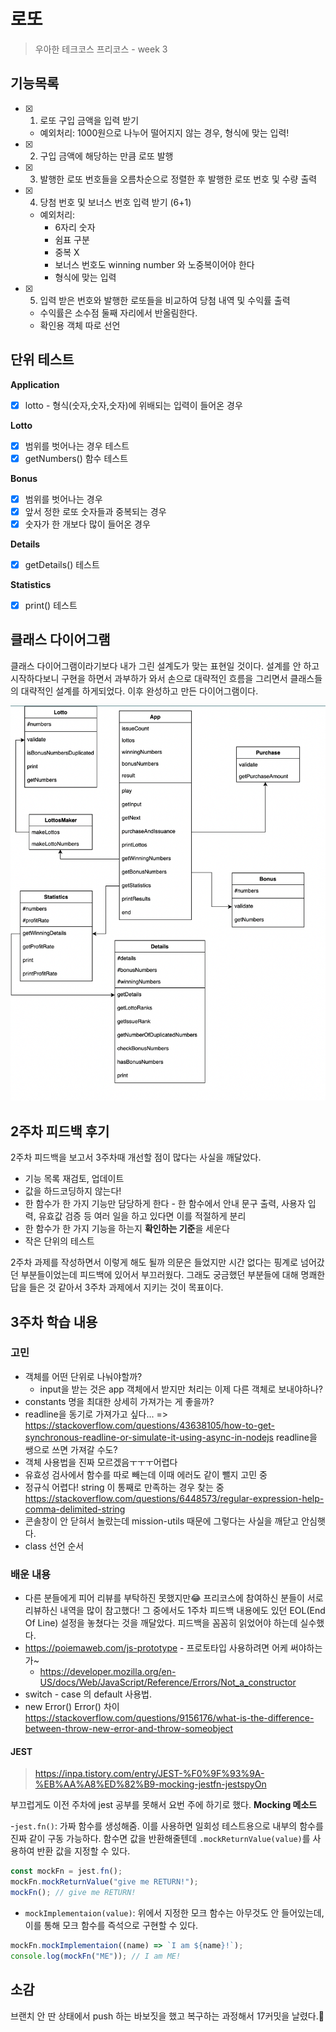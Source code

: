 # 로또

> 우아한 테크코스 프리코스 - week 3

## 기능목록

- [x] 1. 로또 구입 금액을 입력 받기
  - 예외처리: 1000원으로 나누어 떨어지지 않는 경우, 형식에 맞는 입력!
- [x] 2. 구입 금액에 해당하는 만큼 로또 발행
- [x] 3. 발행한 로또 번호들을 오름차순으로 정렬한 후 발행한 로또 번호 및 수량 출력
- [x] 4. 당첨 번호 및 보너스 번호 입력 받기 (6+1)
  - 예외처리:
    - 6자리 숫자
    - 쉼표 구분
    - 중복 X
    - 보너스 번호도 winning number 와 노중복이어야 한다
    - 형식에 맞는 입력
- [x] 5. 입력 받은 번호와 발행한 로또들을 비교하여 당첨 내역 및 수익률 출력
  - 수익률은 소수점 둘째 자리에서 반올림한다.
  - 확인용 객체 따로 선언

## 단위 테스트

**Application**

- [x] lotto - 형식(숫자,숫자,숫자)에 위배되는 입력이 들어온 경우

**Lotto**

- [x] 범위를 벗어나는 경우 테스트
- [x] getNumbers() 함수 테스트

**Bonus**

- [x] 범위를 벗어나는 경우
- [x] 앞서 정한 로또 숫자들과 중복되는 경우
- [x] 숫자가 한 개보다 많이 들어온 경우

**Details**

- [x] getDetails() 테스트

**Statistics**

- [x] print() 테스트

## 클래스 다이어그램

클래스 다이어그램이라기보다 내가 그린 설계도가 맞는 표현일 것이다. 설계를 안 하고 시작하다보니 구현을 하면서 과부하가 와서 손으로 대략적인 흐름을 그리면서 클래스들의 대략적인 설계를 하게되었다. 이후 완성하고 만든 다이어그램이다.

![클래스다이어그램](./assets/class_diagram.png)

## 2주차 피드백 후기

2주차 피드백을 보고서 3주차때 개선할 점이 많다는 사실을 깨달았다.

- 기능 목록 재검토, 업데이트
- 값을 하드코딩하지 않는다!
- 한 함수가 한 가지 기능만 담당하게 한다 - 한 함수에서 안내 문구 출력, 사용자 입력, 유효값 검증 등 여러 일을 하고 있다면 이를 적절하게 분리
- 한 함수가 한 가지 기능을 하는지 **확인하는 기준**을 세운다
- 작은 단위의 테스트

2주차 과제를 작성하면서 이렇게 해도 될까 의문은 들었지만 시간 없다는 핑계로 넘어갔던 부분들이었는데 피드백에 있어서 부끄러웠다. 그래도 궁금했던 부분들에 대해 명쾌한 답을 들은 것 같아서 3주차 과제에서 지키는 것이 목표이다.

## 3주차 학습 내용

### 고민

- 객체를 어떤 단위로 나눠야할까?
  - input을 받는 것은 app 객체에서 받지만 처리는 이제 다른 객체로 보내야하나?
- constants 명을 최대한 상세히 가져가는 게 좋을까?
- readline을 동기로 가져가고 싶다... => https://stackoverflow.com/questions/43638105/how-to-get-synchronous-readline-or-simulate-it-using-async-in-nodejs readline을 쌩으로 쓰면 가져갈 수도?
- 객체 사용법을 진짜 모르겠음ㅜㅜㅜ어렵다
- 유효성 검사에서 함수를 따로 빼는데 이때 에러도 같이 뺄지 고민 중
- 정규식 어렵다! string 이 통째로 만족하는 경우 찾는 중
  https://stackoverflow.com/questions/6448573/regular-expression-help-comma-delimited-string
- 콘솔창이 안 닫혀서 놀랐는데 mission-utils 때문에 그렇다는 사실을 깨닫고 안심햇다.
- class 선언 순서

### 배운 내용

- 다른 분들에게 피어 리뷰를 부탁하진 못했지만😂 프리코스에 참여하신 분들이 서로 리뷰하신 내역을 많이 참고했다! 그 중에서도 1주차 피드백 내용에도 있던 EOL(End Of Line) 설정을 놓쳤다는 것을 깨달았다. 피드백을 꼼꼼히 읽었어야 하는데 실수했다.
- https://poiemaweb.com/js-prototype - 프로토타입 사용하려면 어케 써야하는가~
  - https://developer.mozilla.org/en-US/docs/Web/JavaScript/Reference/Errors/Not_a_constructor
- switch - case 의 default 사용법.
- new Error() Error() 차이 https://stackoverflow.com/questions/9156176/what-is-the-difference-between-throw-new-error-and-throw-someobject

#### JEST

> https://inpa.tistory.com/entry/JEST-%F0%9F%93%9A-%EB%AA%A8%ED%82%B9-mocking-jestfn-jestspyOn

부끄럽게도 이전 주차에 jest 공부를 못해서 요번 주에 하기로 했다.
**Mocking 메소드**

-`jest.fn()`: 가짜 함수를 생성해줌. 이를 사용하면 일회성 테스트용으로 내부의 함수를 진짜 같이 구동 가능하다. 함수면 값을 반환해줄텐데 `.mockReturnValue(value)`를 사용하여 반환 값을 지정할 수 있다.

```javascript
const mockFn = jest.fn();
mockFn.mockReturnValue("give me RETURN!");
mockFn(); // give me RETURN!
```

- `mockImplementaion(value)`: 위에서 지정한 모크 함수는 아무것도 안 들어있는데, 이를 통해 모크 함수를 즉석으로 구현할 수 있다.

```javascript
mockFn.mockImplementaion((name) => `I am ${name}!`);
console.log(mockFn("ME")); // I am ME!
```

## 소감

브랜치 안 딴 상태에서 push 하는 바보짓을 했고 복구하는 과정해서 17커밋을 날렸다.🫠
